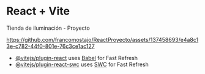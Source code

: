 # React + Vite

Tienda de iluminación - Proyecto 



https://github.com/francomostajo/ReactProyecto/assets/137458693/e4a8c13e-c782-44f0-801e-76c3ce1ac127




- [@vitejs/plugin-react](https://github.com/vitejs/vite-plugin-react/blob/main/packages/plugin-react/README.md) uses [Babel](https://babeljs.io/) for Fast Refresh
- [@vitejs/plugin-react-swc](https://github.com/vitejs/vite-plugin-react-swc) uses [SWC](https://swc.rs/) for Fast Refresh
